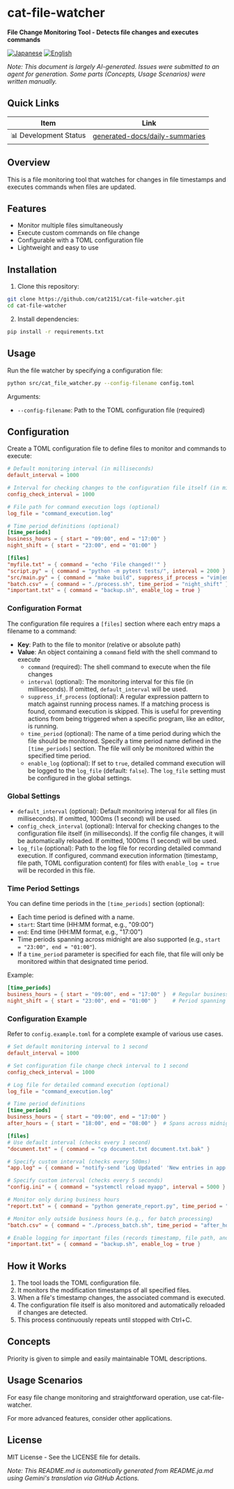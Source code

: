 # cat-file-watcher

**File Change Monitoring Tool - Detects file changes and executes commands**

<p align="left">
  <a href="README.ja.md"><img src="https://img.shields.io/badge/🇯🇵-Japanese-red.svg" alt="Japanese"></a>
  <a href="README.md"><img src="https://img.shields.io/badge/🇺🇸-English-blue.svg" alt="English"></a>
</p>

*Note: This document is largely AI-generated. Issues were submitted to an agent for generation. Some parts (Concepts, Usage Scenarios) were written manually.*

## Quick Links
| Item | Link |
|------|--------|
| 📊 Development Status | [generated-docs/daily-summaries](generated-docs/daily-summaries) |

## Overview

This is a file monitoring tool that watches for changes in file timestamps and executes commands when files are updated.

## Features

- Monitor multiple files simultaneously
- Execute custom commands on file change
- Configurable with a TOML configuration file
- Lightweight and easy to use

## Installation

1. Clone this repository:
```bash
git clone https://github.com/cat2151/cat-file-watcher.git
cd cat-file-watcher
```

2. Install dependencies:
```bash
pip install -r requirements.txt
```

## Usage

Run the file watcher by specifying a configuration file:

```bash
python src/cat_file_watcher.py --config-filename config.toml
```

Arguments:
- `--config-filename`: Path to the TOML configuration file (required)

## Configuration

Create a TOML configuration file to define files to monitor and commands to execute:

```toml
# Default monitoring interval (in milliseconds)
default_interval = 1000

# Interval for checking changes to the configuration file itself (in milliseconds)
config_check_interval = 1000

# File path for command execution logs (optional)
log_file = "command_execution.log"

# Time period definitions (optional)
[time_periods]
business_hours = { start = "09:00", end = "17:00" }
night_shift = { start = "23:00", end = "01:00" }

[files]
"myfile.txt" = { command = "echo 'File changed!'" }
"script.py" = { command = "python -m pytest tests/", interval = 2000 }
"src/main.py" = { command = "make build", suppress_if_process = "vim|emacs|code" }
"batch.csv" = { command = "./process.sh", time_period = "night_shift" }
"important.txt" = { command = "backup.sh", enable_log = true }
```

### Configuration Format

The configuration file requires a `[files]` section where each entry maps a filename to a command:

- **Key**: Path to the file to monitor (relative or absolute path)
- **Value**: An object containing a `command` field with the shell command to execute
  - `command` (required): The shell command to execute when the file changes
  - `interval` (optional): The monitoring interval for this file (in milliseconds). If omitted, `default_interval` will be used.
  - `suppress_if_process` (optional): A regular expression pattern to match against running process names. If a matching process is found, command execution is skipped. This is useful for preventing actions from being triggered when a specific program, like an editor, is running.
  - `time_period` (optional): The name of a time period during which the file should be monitored. Specify a time period name defined in the `[time_periods]` section. The file will only be monitored within the specified time period.
  - `enable_log` (optional): If set to `true`, detailed command execution will be logged to the `log_file` (default: `false`). The `log_file` setting must be configured in the global settings.

### Global Settings

- `default_interval` (optional): Default monitoring interval for all files (in milliseconds). If omitted, 1000ms (1 second) will be used.
- `config_check_interval` (optional): Interval for checking changes to the configuration file itself (in milliseconds). If the config file changes, it will be automatically reloaded. If omitted, 1000ms (1 second) will be used.
- `log_file` (optional): Path to the log file for recording detailed command execution. If configured, command execution information (timestamp, file path, TOML configuration content) for files with `enable_log = true` will be recorded in this file.

### Time Period Settings

You can define time periods in the `[time_periods]` section (optional):

- Each time period is defined with a name.
- `start`: Start time (HH:MM format, e.g., "09:00")
- `end`: End time (HH:MM format, e.g., "17:00")
- Time periods spanning across midnight are also supported (e.g., `start = "23:00", end = "01:00"`).
- If a `time_period` parameter is specified for each file, that file will only be monitored within that designated time period.

Example:
```toml
[time_periods]
business_hours = { start = "09:00", end = "17:00" }  # Regular business hours
night_shift = { start = "23:00", end = "01:00" }     # Period spanning across midnight
```

### Configuration Example

Refer to `config.example.toml` for a complete example of various use cases.

```toml
# Set default monitoring interval to 1 second
default_interval = 1000

# Set configuration file change check interval to 1 second
config_check_interval = 1000

# Log file for detailed command execution (optional)
log_file = "command_execution.log"

# Time period definitions
[time_periods]
business_hours = { start = "09:00", end = "17:00" }
after_hours = { start = "18:00", end = "08:00" }  # Spans across midnight

[files]
# Use default interval (checks every 1 second)
"document.txt" = { command = "cp document.txt document.txt.bak" }

# Specify custom interval (checks every 500ms)
"app.log" = { command = "notify-send 'Log Updated' 'New entries in app.log'", interval = 500 }

# Specify custom interval (checks every 5 seconds)
"config.ini" = { command = "systemctl reload myapp", interval = 5000 }

# Monitor only during business hours
"report.txt" = { command = "python generate_report.py", time_period = "business_hours" }

# Monitor only outside business hours (e.g., for batch processing)
"batch.csv" = { command = "./process_batch.sh", time_period = "after_hours" }

# Enable logging for important files (records timestamp, file path, and config content)
"important.txt" = { command = "backup.sh", enable_log = true }
```

## How it Works

1. The tool loads the TOML configuration file.
2. It monitors the modification timestamps of all specified files.
3. When a file's timestamp changes, the associated command is executed.
4. The configuration file itself is also monitored and automatically reloaded if changes are detected.
5. This process continuously repeats until stopped with Ctrl+C.

## Concepts

Priority is given to simple and easily maintainable TOML descriptions.

## Usage Scenarios

For easy file change monitoring and straightforward operation, use cat-file-watcher.

For more advanced features, consider other applications.

## License

MIT License - See the LICENSE file for details.

*Note: This README.md is automatically generated from README.ja.md using Gemini's translation via GitHub Actions.*